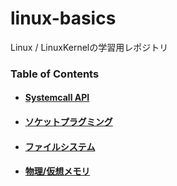 # linux-basics
Linux / LinuxKernelの学習用レポジトリ

### Table of Contents
 - #### [Systemcall API](syscall)
 - #### [ソケットプラグミング](socket-programming)
 - #### [ファイルシステム](filesystem)
 - #### [物理/仮想メモリ](filesystem)
